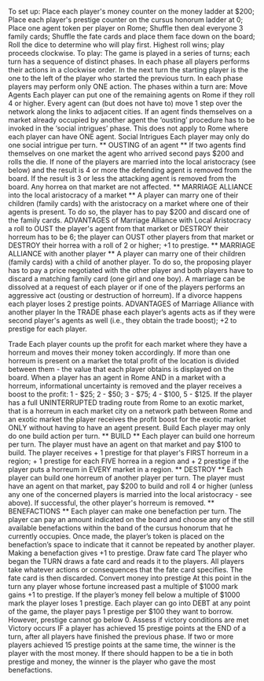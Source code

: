 To set up:
Place each player's money counter on the money ladder at $200;
Place each player's prestige counter on the cursus honorum ladder at 0;
Place one agent token per player on Rome;
Shuffle then deal everyone 3 family cards;
Shuffle the fate cards and place them face down on the board;
Roll the dice to determine who will play first. Highest roll wins; play proceeds clockwise.
To play:
The game is played in a series of turns; each turn has a sequence of distinct phases. In each phase all players performs their actions in a clockwise order. In the next turn the starting player is the one to the left of the player who started the previous turn.
In each phase players may perform only ONE action. The phases within a turn are:
Move Agents
Each player can put one of the remaining agents on Rome if they roll 4 or higher. Every agent can (but does not have to) move 1 step over the network along the links to adjacent cities. If an agent finds themselves on a market already occupied by another agent the ‘ousting’ procedure has to be invoked in the ‘social intrigues’ phase. This does not apply to Rome where each player can have ONE agent.
Social Intrigues
Each player may only do one social intrigue per turn.
** OUSTING of an agent **
If two agents find themselves on one market the agent who arrived second pays $200 and rolls the die. If none of the players are married into the local aristocracy (see below) and the result is 4 or more the defending agent is removed from the board. If the result is 3 or less the attacking agent is removed from the board. Any horrea on that market are not affected.
** MARRIAGE ALLIANCE into the local aristocracy of a market **
A player can marry one of their children (family cards) with the aristocracy on a market where one of their agents is present. To do so, the player has to pay $200 and discard one of the family cards.
ADVANTAGES of Marriage Alliance with Local Aristocracy
a roll to OUST the player's agent from that market or DESTROY their horreum has to be 6;
the player can OUST other players from that market or DESTROY their horrea with a roll of 2 or higher;
+1 to prestige.
** MARRIAGE ALLIANCE with another player **
A player can marry one of their children (family cards) with a child of another player. To do so, the proposing player has to pay a price negotiated with the other player and both players have to discard a matching family card (one girl and one boy). A marriage can be dissolved at a request of each player or if one of the players performs an aggressive act (ousting or destruction of horreum). If a divorce happens each player loses 2 prestige points.
ADVANTAGES of Marriage Alliance with another player
In the TRADE phase each player’s agents acts as if they were second player's agents as well (i.e., they obtain the trade boost);
+2 to prestige for each player.

Trade
Each player counts up the profit for each market where they have a horreum and moves their money token accordingly. If more than one horreum is present on a market the total profit of the location is divided between them - the value that each player obtains is displayed on the board. When a player has an agent in Rome AND in a market with a horreum, informational uncertainty is removed and the player receives a boost to the profit: 1 - $25; 2 - $50; 3 - $75; 4 - $100, 5 - $125. If the player has a full UNINTERRUPTED trading route from Rome to an exotic market, that is a horreum in each market city on a network path between Rome and an exotic market the player receives the profit boost for the exotic market ONLY without having to have an agent present.
Build
Each player may only do one build action per turn.
** BUILD **
Each player can build one horreum per turn. The player must have an agent on that market and pay $100 to build. The player receives + 1 prestige for that player's FIRST horreum in a region; + 1 prestige for each FIVE horrea in a region and + 2 prestige if the player puts a horreum in EVERY market in a region.
** DESTROY **
Each player can build one horreum of another player per turn. The player must have an agent on that market, pay $200 to build and roll 4 or higher (unless any one of the concerned players is married into the local aristocracy - see above). If successful, the other player's horreum is removed.
** BENEFACTIONS **
Each player can make one benefaction per turn. The player can pay an amount indicated on the board and choose any of the still available benefactions within the band of the cursus honorum that he currently occupies. Once made, the player’s token is placed on the benefaction’s space to indicate that it cannot be repeated by another player. Making a benefaction gives +1 to prestige.
Draw fate card
The player who began the TURN draws a fate card and reads it to the players. All players take whatever actions or consequences that the fate card specifies. The fate card is then discarded.
Convert money into prestige
At this point in the turn any player whose fortune increased past a multiple of $1000 mark gains +1 to prestige. If the player’s money fell below a multiple of $1000 mark the player loses 1 prestige.
Each player can go into DEBT at any point of the game, the player pays 1 prestige per $100 they want to borrow. However, prestige cannot go below 0.
Assess if victory conditions are met
Victory occurs IF a player has achieved 15 prestige points at the END of a turn, after all players have finished the previous phase. If two or more players achieved 15 prestige points at the same time, the winner is the player with the most money. If there should happen to be a tie in both prestige and money, the winner is the player who gave the most benefactions.
